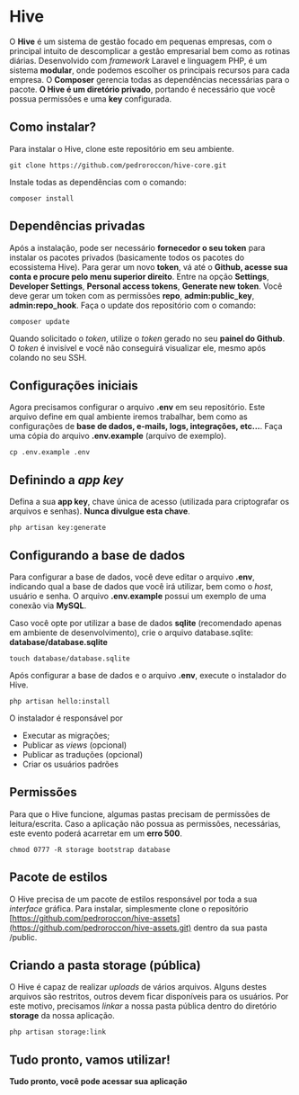 # Hive
O **Hive** é um sistema de gestão focado em pequenas empresas, com o principal intuito de descomplicar a gestão empresarial bem como as rotinas diárias. Desenvolvido com *framework* Laravel e linguagem PHP, é um sistema **modular**, onde podemos escolher os principais recursos para cada empresa. O **Composer** gerencia todas as dependências necessárias para o pacote. **O Hive é um diretório privado**, portando é necessário que você possua permissões e uma **key** configurada.

## Como instalar?
Para instalar o Hive, clone este repositório em seu ambiente.

```
git clone https://github.com/pedroroccon/hive-core.git
```

Instale todas as dependências com o comando:
```
composer install
```

## Dependências privadas
Após a instalação, pode ser necessário **fornecedor o seu token** para instalar os pacotes privados (basicamente todos os pacotes do ecossistema Hive). Para gerar um novo **token**, vá até o **Github, acesse sua conta e procure pelo menu superior direito**. Entre na opção **Settings**, **Developer Settings**, **Personal access tokens**, **Generate new token**. Você deve gerar um token com as permissões **repo**, **admin:public_key**, **admin:repo_hook**. Faça o update dos repositório com o comando:

```
composer update
```

Quando solicitado o *token*, utilize o *token* gerado no seu **painel do Github**. O *token* é invisível e você não conseguirá visualizar ele, mesmo após colando no seu SSH.

## Configurações iniciais
Agora precisamos configurar o arquivo **.env** em seu repositório. Este arquivo define em qual ambiente iremos trabalhar, bem como as configurações de **base de dados, e-mails, logs, integrações, etc...**. Faça uma cópia do arquivo **.env.example** (arquivo de exemplo).

```
cp .env.example .env
```

## Definindo a *app key*
Defina a sua **app key**, chave única de acesso (utilizada para criptografar os arquivos e senhas). **Nunca divulgue esta chave**.

```
php artisan key:generate
```

## Configurando a base de dados
Para configurar a base de dados, você deve editar o arquivo **.env**, indicando qual a base de dados que você irá utilizar, bem como o *host*, usuário e senha. O arquivo **.env.example** possui um exemplo de uma conexão via **MySQL**.

Caso você opte por utilizar a base de dados **sqlite** (recomendado apenas em ambiente de desenvolvimento), crie o arquivo database.sqlite:  **database/database.sqlite**

```
touch database/database.sqlite
```

Após configurar a base de dados e o arquivo **.env**, execute o instalador do Hive.

```
php artisan hello:install
```

O instalador é responsável por
* Executar as migrações;
* Publicar as *views* (opcional)
* Publicar as traduções (opcional)
* Criar os usuários padrões

## Permissões
Para que o Hive funcione, algumas pastas precisam de permissões de leitura/escrita. Caso a aplicação não possua as permissões, necessárias, este evento poderá acarretar em um **erro 500**.

```
chmod 0777 -R storage bootstrap database
```

## Pacote de estilos
O Hive precisa de um pacote de estilos responsável por toda a sua *interface* gráfica.
Para instalar, simplesmente clone o repositório [https://github.com/pedroroccon/hive-assets](https://github.com/pedroroccon/hive-assets.git) dentro da sua pasta /public.

## Criando a pasta storage (pública)
O Hive é capaz de realizar *uploads* de vários arquivos. Alguns destes arquivos são restritos, outros devem ficar disponíveis para os usuários. Por este motivo, precisamos *linkar* a nossa pasta pública dentro do diretório **storage** da nossa aplicação.

```
php artisan storage:link
```

## Tudo pronto, vamos utilizar!
**Tudo pronto, você pode acessar sua aplicação**
